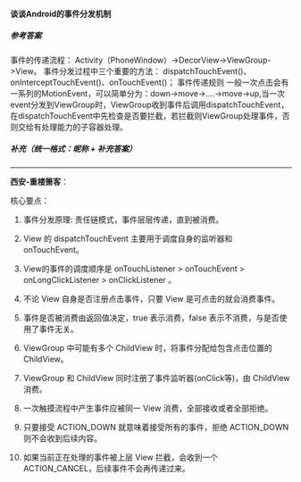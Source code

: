 #### 谈谈Android的事件分发机制

##### 参考答案

事件的传递流程：
Activity（PhoneWindow）->DecorView->ViewGroup->View。
事件分发过程中三个重要的方法：
dispatchTouchEvent()、onInterceptTouchEvent()、onTouchEvent()；
事件传递规则
一般一次点击会有一系列的MotionEvent，可以简单分为：down->move->….->move->up,当一次event分发到ViewGroup时，ViewGroup收到事件后调用dispatchTouchEvent，在dispatchTouchEvent中先检查是否要拦截，若拦截则ViewGroup处理事件，否则交给有处理能力的子容器处理。



##### 补充（统一格式：昵称 + 补充答案）

------

**西安-重楼箫客**：

核心要点：

1. 事件分发原理: 责任链模式，事件层层传递，直到被消费。

2. View 的 dispatchTouchEvent 主要用于调度自身的监听器和 onTouchEvent。

3. View的事件的调度顺序是 onTouchListener > onTouchEvent > onLongClickListener > onClickListener 。

4. 不论 View 自身是否注册点击事件，只要 View 是可点击的就会消费事件。

5. 事件是否被消费由返回值决定，true 表示消费，false 表示不消费，与是否使用了事件无关。

6. ViewGroup 中可能有多个 ChildView 时，将事件分配给包含点击位置的 ChildView。

7. ViewGroup 和 ChildView 同时注册了事件监听器(onClick等)，由 ChildView 消费。

8. 一次触摸流程中产生事件应被同一 View 消费，全部接收或者全部拒绝。

9. 只要接受 ACTION_DOWN 就意味着接受所有的事件，拒绝 ACTION_DOWN 则不会收到后续内容。

10. 如果当前正在处理的事件被上层 View 拦截，会收到一个 ACTION_CANCEL，后续事件不会再传递过来。

    [GcsSloop]: http://www.gcssloop.com/customview/dispatch-touchevent-source

    

